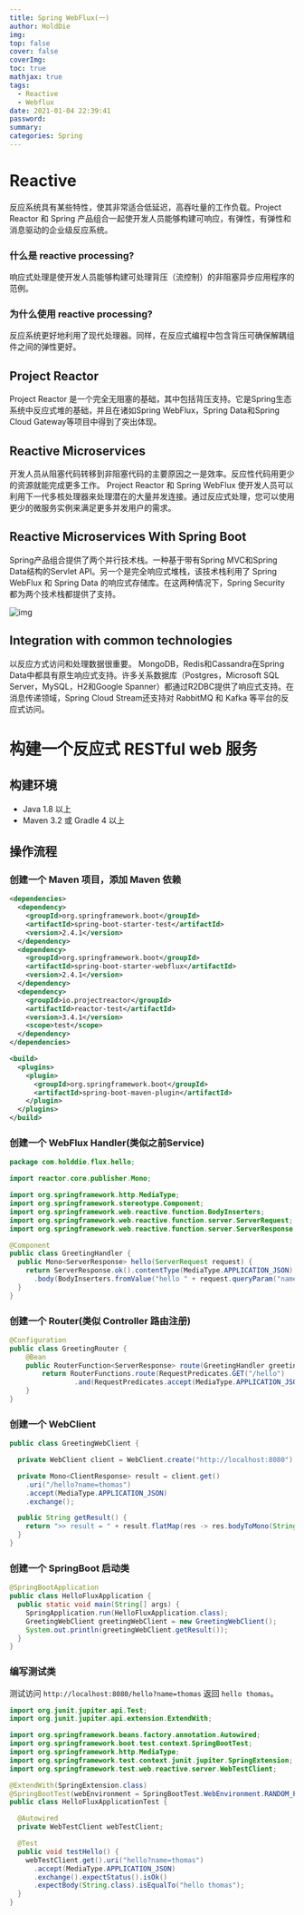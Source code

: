```yaml
---
title: Spring WebFlux(一)
author: HoldDie
img: 
top: false
cover: false
coverImg: 
toc: true
mathjax: true
tags:
  - Reactive
  - Webflux
date: 2021-01-04 22:39:41
password:
summary: 
categories: Spring
---
```


# Reactive

反应系统具有某些特性，使其非常适合低延迟，高吞吐量的工作负载。Project Reactor 和 Spring 产品组合一起使开发人员能够构建可响应，有弹性，有弹性和消息驱动的企业级反应系统。

### 什么是 reactive processing?

响应式处理是使开发人员能够构建可处理背压（流控制）的非阻塞异步应用程序的范例。

### 为什么使用 reactive processing?

反应系统更好地利用了现代处理器。同样，在反应式编程中包含背压可确保解耦组件之间的弹性更好。

## Project Reactor

Project Reactor 是一个完全无阻塞的基础，其中包括背压支持。它是Spring生态系统中反应式堆的基础，并且在诸如Spring WebFlux，Spring Data和Spring Cloud Gateway等项目中得到了突出体现。

## Reactive Microservices

开发人员从阻塞代码转移到非阻塞代码的主要原因之一是效率。反应性代码用更少的资源就能完成更多工作。 Project Reactor 和 Spring WebFlux 使开发人员可以利用下一代多核处理器来处理潜在的大量并发连接。通过反应式处理，您可以使用更少的微服务实例来满足更多并发用户的需求。

## Reactive Microservices With Spring Boot

Spring产品组合提供了两个并行技术栈。一种基于带有Spring MVC和Spring Data结构的Servlet API。另一个是完全响应式堆栈，该技术栈利用了 Spring WebFlux 和 Spring Data 的响应式存储库。在这两种情况下，Spring Security 都为两个技术栈都提供了支持。

![img](https://cdn.jsdelivr.net/gh/HoldDie/img/20210104231206.svg)

## Integration with common technologies

以反应方式访问和处理数据很重要。 MongoDB，Redis和Cassandra在Spring Data中都具有原生响应式支持。许多关系数据库（Postgres，Microsoft SQL Server，MySQL，H2和Google Spanner）都通过R2DBC提供了响应式支持。在消息传递领域，Spring Cloud Stream还支持对 RabbitMQ 和 Kafka 等平台的反应式访问。



# 构建一个反应式 RESTful web 服务

## 构建环境

- Java 1.8 以上
- Maven 3.2 或 Gradle 4 以上

## 操作流程

### 创建一个 Maven 项目，添加 Maven 依赖

```xml
<dependencies>
  <dependency>
    <groupId>org.springframework.boot</groupId>
    <artifactId>spring-boot-starter-test</artifactId>
    <version>2.4.1</version>
  </dependency>
  <dependency>
    <groupId>org.springframework.boot</groupId>
    <artifactId>spring-boot-starter-webflux</artifactId>
    <version>2.4.1</version>
  </dependency>
  <dependency>
    <groupId>io.projectreactor</groupId>
    <artifactId>reactor-test</artifactId>
    <version>3.4.1</version>
    <scope>test</scope>
  </dependency>
</dependencies>

<build>
  <plugins>
    <plugin>
      <groupId>org.springframework.boot</groupId>
      <artifactId>spring-boot-maven-plugin</artifactId>
    </plugin>
  </plugins>
</build>
```

### 创建一个 WebFlux Handler(类似之前Service)

```java
package com.holddie.flux.hello;

import reactor.core.publisher.Mono;

import org.springframework.http.MediaType;
import org.springframework.stereotype.Component;
import org.springframework.web.reactive.function.BodyInserters;
import org.springframework.web.reactive.function.server.ServerRequest;
import org.springframework.web.reactive.function.server.ServerResponse;

@Component
public class GreetingHandler {
  public Mono<ServerResponse> hello(ServerRequest request) {
    return ServerResponse.ok().contentType(MediaType.APPLICATION_JSON)
      .body(BodyInserters.fromValue("hello " + request.queryParam("name").get()));
  }
}
```

### 创建一个 Router(类似 Controller 路由注册)

```java
@Configuration
public class GreetingRouter {
	@Bean
	public RouterFunction<ServerResponse> route(GreetingHandler greetingHandler) {
		return RouterFunctions.route(RequestPredicates.GET("/hello")
				.and(RequestPredicates.accept(MediaType.APPLICATION_JSON)), greetingHandler::hello);
	}
}
```

### 创建一个 WebClient

```java
public class GreetingWebClient {

  private WebClient client = WebClient.create("http://localhost:8080");

  private Mono<ClientResponse> result = client.get()
    .uri("/hello?name=thomas")
    .accept(MediaType.APPLICATION_JSON)
    .exchange();

  public String getResult() {
    return ">> result = " + result.flatMap(res -> res.bodyToMono(String.class)).block();
  }
}
```

### 创建一个 SpringBoot 启动类

```java
@SpringBootApplication
public class HelloFluxApplication {
  public static void main(String[] args) {
    SpringApplication.run(HelloFluxApplication.class);
    GreetingWebClient greetingWebClient = new GreetingWebClient();
    System.out.println(greetingWebClient.getResult());
  }
}
```

### 编写测试类

测试访问 `http://localhost:8080/hello?name=thomas` 返回 `hello thomas`。

```java
import org.junit.jupiter.api.Test;
import org.junit.jupiter.api.extension.ExtendWith;

import org.springframework.beans.factory.annotation.Autowired;
import org.springframework.boot.test.context.SpringBootTest;
import org.springframework.http.MediaType;
import org.springframework.test.context.junit.jupiter.SpringExtension;
import org.springframework.test.web.reactive.server.WebTestClient;

@ExtendWith(SpringExtension.class)
@SpringBootTest(webEnvironment = SpringBootTest.WebEnvironment.RANDOM_PORT)
public class HelloFluxApplicationTest {

  @Autowired
  private WebTestClient webTestClient;

  @Test
  public void testHello() {
    webTestClient.get().uri("hello?name=thomas")
      .accept(MediaType.APPLICATION_JSON)
      .exchange().expectStatus().isOk()
      .expectBody(String.class).isEqualTo("hello thomas");
  }
}
```


